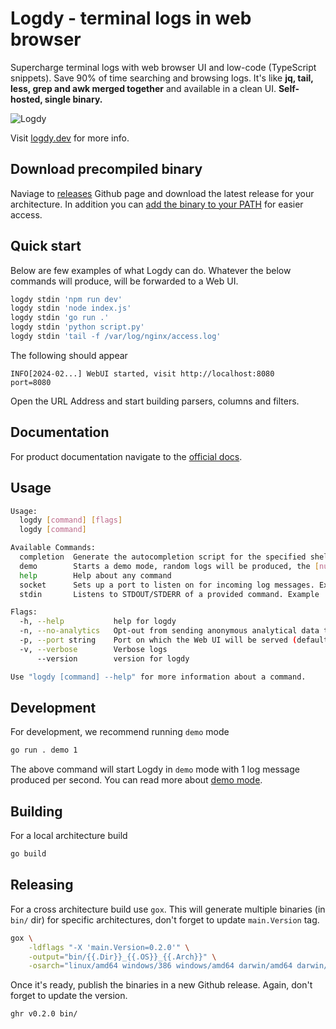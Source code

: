# Logdy - terminal logs in web browser

Supercharge terminal logs with web browser UI and low-code (TypeScript snippets). Save 90% of time searching and browsing logs. It's like **jq, tail, less, grep and awk merged together** and available in a clean UI. **Self-hosted, single binary.**

![Logdy](https://logdy.dev/autogenerate.gif)

Visit [logdy.dev](http://logdy.dev) for more info.

## Download precompiled binary

Naviage to [releases](https://github.com/logdyhq/logdy-core/releases) Github page and download the latest release for your architecture.
In addition you can [add the binary to your PATH](https://logdy.dev/docs/how-tos#how-to-add-logdy-to-path) for easier access.

## Quick start
Below are few examples of what Logdy can do. Whatever the below commands will produce, will be forwarded to a Web UI.
```bash
logdy stdin 'npm run dev'
logdy stdin 'node index.js'
logdy stdin 'go run .'
logdy stdin 'python script.py'
logdy stdin 'tail -f /var/log/nginx/access.log'
```
The following should appear
```
INFO[2024-02...] WebUI started, visit http://localhost:8080    port=8080
```

Open the URL Address and start building parsers, columns and filters.

## Documentation

For product documentation navigate to the [official docs](https://logdy.dev/docs).

## Usage

```bash
Usage:
  logdy [command] [flags]
  logdy [command]

Available Commands:
  completion  Generate the autocompletion script for the specified shell
  demo        Starts a demo mode, random logs will be produced, the [number] defines a number of messages produced per second
  help        Help about any command
  socket      Sets up a port to listen on for incoming log messages. Example ./logdy socket 8233
  stdin       Listens to STDOUT/STDERR of a provided command. Example ./logdy stdin "npm run dev"

Flags:
  -h, --help           help for logdy
  -n, --no-analytics   Opt-out from sending anonymous analytical data that help improve this product
  -p, --port string    Port on which the Web UI will be served (default "8080")
  -v, --verbose        Verbose logs
      --version        version for logdy

Use "logdy [command] --help" for more information about a command.
```

## Development
For development, we recommend running `demo` mode
```bash
go run . demo 1
```

The above command will start Logdy in `demo` mode with 1 log message produced per second.
You can read more about [demo mode](https://logdy.dev/docs/demo-mode).

## Building

For a local architecture build
```bash
go build
```

## Releasing
For a cross architecture build use `gox`. This will generate multiple binaries (in `bin/` dir) for specific architectures, don't forget to update `main.Version` tag.
```bash
gox \
    -ldflags "-X 'main.Version=0.2.0'" \
    -output="bin/{{.Dir}}_{{.OS}}_{{.Arch}}" \
    -osarch="linux/amd64 windows/386 windows/amd64 darwin/amd64 darwin/arm64 linux/arm64"
```

Once it's ready, publish the binaries in a new Github release. Again, don't forget to update the version.

```bash
ghr v0.2.0 bin/
```